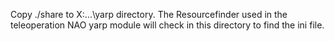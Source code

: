 Copy ./share to X:\...\yarp directory.
The Resourcefinder used in the teleoperation NAO yarp module will check in this directory
to find the ini file.
